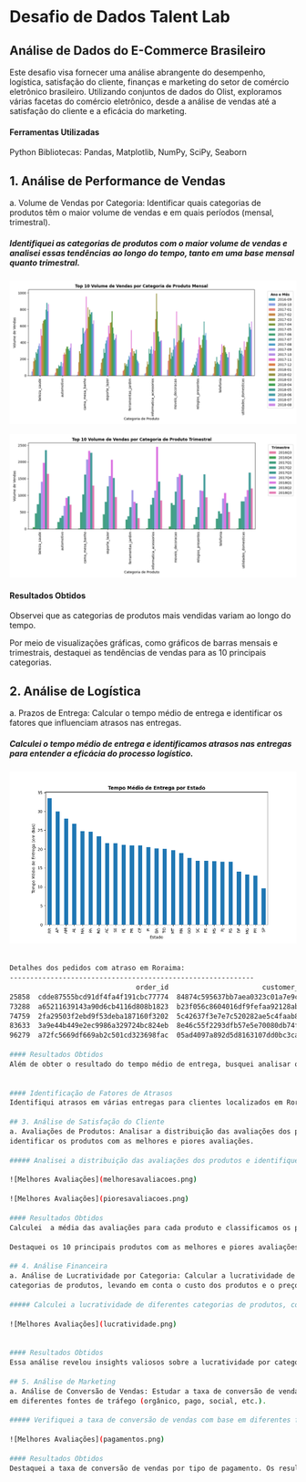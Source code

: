 # Desafio de Dados Talent Lab

## Análise de Dados do E-Commerce Brasileiro 
Este desafio visa fornecer uma análise abrangente do desempenho, logística, satisfação do cliente, finanças e marketing do setor de comércio eletrônico brasileiro. Utilizando conjuntos de dados do Olist, exploramos várias facetas do comércio eletrônico, desde a análise de vendas até a satisfação do cliente e a eficácia do marketing.

#### Ferramentas Utilizadas
Python
Bibliotecas: Pandas, Matplotlib, NumPy, SciPy, Seaborn

## 1. Análise de Performance de Vendas
a. Volume de Vendas por Categoria:  Identificar quais categorias de produtos têm o 
maior volume de vendas e em quais períodos (mensal, trimestral).

##### Identifiquei as categorias de produtos com o maior volume de vendas e analisei essas tendências ao longo do tempo, tanto em uma base mensal quanto trimestral.

![Melhores Avaliações](volumes_vendas.png)

![Melhores Avaliações](trimensal.png)

#### Resultados Obtidos
Observei que as categorias de produtos mais vendidas variam ao longo do tempo.

Por meio de visualizações gráficas, como gráficos de barras mensais e trimestrais, destaquei as tendências de vendas para as 10 principais categorias.

## 2. Análise de Logística
a. Prazos de Entrega: Calcular o tempo médio de entrega e identificar os fatores que 
influenciam atrasos nas entregas.

##### Calculei o tempo médio de entrega e identificamos atrasos nas entregas para entender a eficácia do processo logístico.

![Melhores Avaliações](logistica.png)

````bash

Detalhes dos pedidos com atraso em Roraima:
------------------------------------------------------------
                               order_id                       customer_id  ... customer_city customer_state
25858  cdde87555bcd91df4fa4f191cbc77774  84874c595637bb7aea0323c01a7e9c92  ...     boa vista             RR
73288  a65211639143a90d6cb4116d808b1823  b23f056c8604016df9fefaa92128ab42  ...     boa vista             RR
74759  2fa29503f2ebd9f53deba187160f3202  5c42637f3e7e7c520282ae5c4faab832  ...     boa vista             RR
83633  3a9e44b449e2ec9986a329724bc824eb  8e46c55f2293dfb57e5e70080db74fe9  ...     boa vista             RR
96279  a72fc5669df669ab2c501cd323698fac  05ad4097a892d5d8163107dd0bc3ca2d  ...     boa vista             RR````

#### Resultados Obtidos
Além de obter o resultado do tempo médio de entrega, busquei analisar o tempo médio de entrega por estado para identificar discrepâncias regionais. A minha lógica era entender em quais Estados havia mais demora na entrega dos produtos e, a partir disso, identificar os fatores de atraso para aquela região. 


#### Identificação de Fatores de Atrasos
Identifiqui atrasos em várias entregas para clientes localizados em Roraima. Os atrasos variaram entre algumas semanas a cerca de um mês além da data estimada de entrega. Esses atrasos podem ter sido causados por uma variedade de fatores, como questões logísticas ou geográficas. Esses insights destacam a importância de monitorar de perto os prazos de entrega e identificar áreas de melhoria para garantir uma experiência satisfatória do cliente.

## 3. Análise de Satisfação do Cliente
a. Avaliações de Produtos: Analisar a distribuição das avaliações dos produtos e 
identificar os produtos com as melhores e piores avaliações.

##### Analisei a distribuição das avaliações dos produtos e identifiquei os produtos com as melhores e piores avaliações.

![Melhores Avaliações](melhoresavaliacoes.png)

![Melhores Avaliações](pioresavaliacoes.png)

#### Resultados Obtidos
Calculei  a média das avaliações para cada produto e classificamos os produtos com base nessas médias.

Destaquei os 10 principais produtos com as melhores e piores avaliações, acompanhados de visualizações gráficas.

## 4. Análise Financeira
a. Análise de Lucratividade por Categoria: Calcular a lucratividade de diferentes 
categorias de produtos, levando em conta o custo dos produtos e o preço de venda.

##### Calculei a lucratividade de diferentes categorias de produtos, considerando o custo dos produtos e o preço de venda.

![Melhores Avaliações](lucratividade.png)


#### Resultados Obtidos
Essa análise revelou insights valiosos sobre a lucratividade por categoria de produto. Identifiquei que várias categorias apresentam lucratividade negativa, incluindo Seguros e Serviços, Casa Conforto 2, Fashion Roupa Infanto-Juvenil, CDs/DVDs Musicais, Flores, Fraldas/Higiene, PC Gamer, Artes e Artesanato, Fashion Esporte e La Cuisine. Esses resultados destacam a necessidade de revisão das estratégias de precificação e controle de custos nessas categorias para melhorar a rentabilidade e garantir a saúde financeira do negócio. 

## 5. Análise de Marketing
a. Análise de Conversão de Vendas: Estudar a taxa de conversão de vendas com base 
em diferentes fontes de tráfego (orgânico, pago, social, etc.).

##### Verifiquei a taxa de conversão de vendas com base em diferentes fontes de tráfego, como orgânico, pago, social, etc.

![Melhores Avaliações](pagamentos.png)

#### Resultados Obtidos
Destaquei a taxa de conversão de vendas por tipo de pagamento. Os resultados revelaram que o cartão de crédito lidera com uma taxa de conversão de 74.0%, seguido pelo boleto com 19.0%, voucher com 5.5% e cartão de débito com 1.5%. Esses dados demonstram a eficácia de cada forma de pagamento na conversão de vendas concluídas. O cartão de crédito se destaca com a maior taxa de conversão, enquanto o cartão de débito possui a menor, apontando áreas potenciais para melhorias ou ajustes nas estratégias de pagamento.





